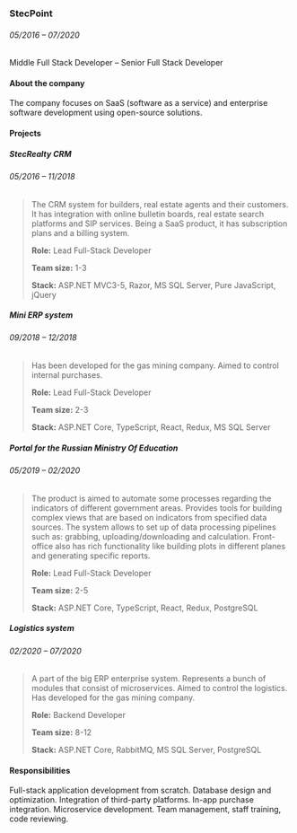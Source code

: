 ### StecPoint
###### <div class='dateRange'>05/2016 – 07/2020</div>

Middle Full Stack Developer – Senior Full Stack Developer

#### About the company
The company focuses on SaaS (software as a service) and enterprise software development using open-source solutions.

#### Projects

##### StecRealty CRM
###### <div class='dateRange'>05/2016 – 11/2018</div>

> The CRM system for builders, real estate agents and their customers. It has integration with online bulletin boards, real estate search platforms and SIP services. Being a SaaS product, it has subscription plans and a billing system.
>
> **Role:** Lead Full-Stack Developer
>
> **Team size:** 1-3
>
> **Stack:** ASP.NET MVC3-5, Razor, MS SQL Server, Pure JavaScript, jQuery

##### Mini ERP system
###### <div class='dateRange'>09/2018 – 12/2018</div>

> Has been developed for the gas mining company. Aimed to control internal purchases.
>
> **Role:** Lead Full-Stack Developer
>
> **Team size:** 2-3
>
> **Stack:** ASP.NET Core, TypeScript, React, Redux, MS SQL Server

##### Portal for the Russian Ministry Of Education
###### <div class='dateRange'>05/2019 – 02/2020</div>

> The product is aimed to automate some processes regarding the indicators of different government areas. Provides tools for building complex views that are based on indicators from specified data sources. The system allows to set up of data processing pipelines such as: grabbing, uploading/downloading and calculation. Front-office also has rich functionality like building plots in different planes and generating specific reports.
>
> **Role:** Lead Full-Stack Developer
>
> **Team size:** 2-5
>
> **Stack:** ASP.NET Core, TypeScript, React, Redux, PostgreSQL

##### Logistics system
###### <div class='dateRange'>02/2020 – 07/2020</div>

> A part of the big ERP enterprise system. Represents a bunch of modules that consist of microservices. Aimed to control the logistics. Has developed for the gas mining company.
>
> **Role:** Backend Developer
>
> **Team size:** 8-12
>
> **Stack:** ASP.NET Core, RabbitMQ, MS SQL Server, PostgreSQL

#### Responsibilities
Full-stack application development from scratch. Database design and optimization. Integration of third-party platforms. In-app purchase integration. Microservice development. Team management, staff training, code reviewing.